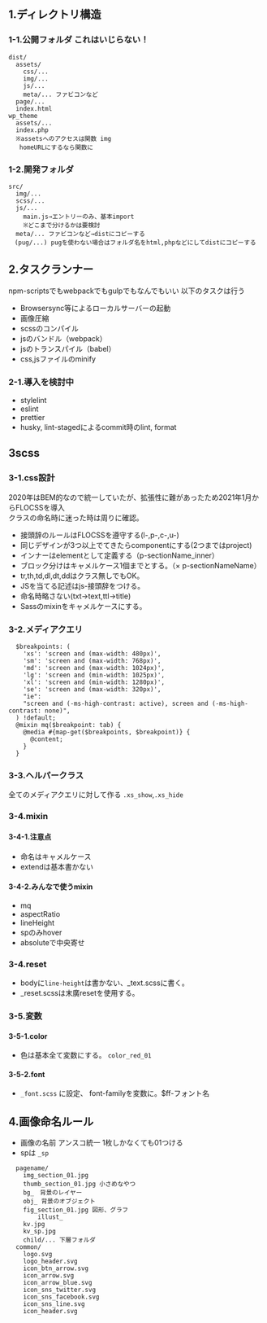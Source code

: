 ## 1.ディレクトリ構造
### 1-1.公開フォルダ これはいじらない！
```
dist/
  assets/
    css/...
    img/...
    js/...
    meta/... ファビコンなど
  page/...
  index.html
wp_theme
  assets/...
  index.php
  ※assetsへのアクセスは関数 img
   homeURLにするなら関数に
```
### 1-2.開発フォルダ
```
src/    
  img/...
  scss/...
  js/...
    main.js→エントリーのみ、基本import
    ※どこまで分けるかは要検討
  meta/... ファビコンなど→distにコピーする
　(pug/...) pugを使わない場合はフォルダ名をhtml,phpなどにしてdistにコピーする
```

## 2.タスクランナー
npm-scriptsでもwebpackでもgulpでもなんでもいい
以下のタスクは行う
* Browsersync等によるローカルサーバーの起動
* 画像圧縮
* scssのコンパイル
* jsのバンドル（webpack）
* jsのトランスパイル（babel）
* css,jsファイルのminify

### 2-1.導入を検討中
* stylelint
* eslint
* prettier
* husky, lint-stagedによるcommit時のlint, format
 
## 3scss

### 3-1.css設計
2020年はBEM的なので統一していたが、拡張性に難があったため2021年1月からFLOCSSを導入  
クラスの命名時に迷った時は周りに確認。

- 接頭辞のルールはFLOCSSを遵守する(l-,p-,c-,u-)
- 同じデザインが3つ以上でてきたらcomponentにする(2つまではproject)
- インナーはelementとして定義する（p-sectionName_inner）
- ブロック分けはキャメルケース1個までとする。（× p-sectionNameName）
- tr,th,td,dl,dt,ddはクラス無しでもOK。
- JSを当てる記述はjs-接頭辞をつける。
- 命名時略さない(txt→text,ttl→title)
- Sassのmixinをキャメルケースにする。
    
### 3-2.メディアクエリ
```
  $breakpoints: (
    'xs': 'screen and (max-width: 480px)',
    'sm': 'screen and (max-width: 768px)',
    'md': 'screen and (max-width: 1024px)',
    'lg': 'screen and (min-width: 1025px)',
    'xl': 'screen and (min-width: 1280px)',
    'se': 'screen and (max-width: 320px)',
    "ie":
    "screen and (-ms-high-contrast: active), screen and (-ms-high-contrast: none)",
  ) !default;
  @mixin mq($breakpoint: tab) {
    @media #{map-get($breakpoints, $breakpoint)} {
      @content;
    }
  }
```
  
### 3-3.ヘルパークラス
全てのメディアクエリに対して作る
`.xs_show`,`.xs_hide`
  
### 3-4.mixin 
#### 3-4-1.注意点
- 命名はキャメルケース
- extendは基本書かない

#### 3-4-2.みんなで使うmixin
- mq
- aspectRatio
- lineHeight
- spのみhover
- absoluteで中央寄せ
    
### 3-4.reset
- bodyに`line-height`は書かない、_text.scssに書く。
- _reset.scssは末廣resetを使用する。
    
### 3-5.変数
#### 3-5-1.color
- 色は基本全て変数にする。
`color_red_01`
#### 3-5-2.font 
- `_font.scss` に設定、
	font-familyを変数に。$ff-フォント名
  
## 4.画像命名ルール
- 画像の名前 アンスコ統一 1枚しかなくても01つける
- spは `_sp`
```
  pagename/
    img_section_01.jpg
    thumb_section_01.jpg 小さめなやつ
    bg_　背景のレイヤー
    obj_ 背景のオブジェクト
    fig_section_01.jpg 図形、グラフ
		illust_ 
    kv.jpg
    kv_sp.jpg
    child/... 下層フォルダ
  common/
    logo.svg
    logo_header.svg
    icon_btn_arrow.svg
    icon_arrow.svg
    icon_arrow_blue.svg
    icon_sns_twitter.svg
    icon_sns_facebook.svg
    icon_sns_line.svg
    icon_header.svg
```
